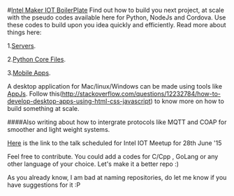 #[Intel Maker IOT BoilerPlate](https://medium.com/@rishigb/intel-maker-iot-boiler-plate-e3ef4b110781)
Find out how to build you next project, at scale with the pseudo codes available here for Python, NodeJs and Cordova. Use these codes to build upon you idea quickly and efficiently.
Read more about things here:

1.[Servers](https://github.com/rishibhatnagar1/IntelMakerIOTBoilerPlate/blob/master/Servers/README.md).

2.[Python Core Files](https://github.com/rishibhatnagar1/IntelMakerIOTBoilerPlate/tree/master/corePythonFiles/README.md).

3.[Mobile Apps](https://github.com/rishibhatnagar1/IntelMakerIOTBoilerPlate/tree/master/MobileApp/README.md).

A desktop application for Mac/linux/Windows can be made using tools like [AppJs](http://appjs.com/). Follow this(http://stackoverflow.com/questions/12232784/how-to-develop-desktop-apps-using-html-css-javascript) to know more on how to build something at scale.

####Also writing about how to intergrate protocols like MQTT and COAP for smoother and light weight systems.

[Here](http://www.rishigb.me/presentation/intel-maker-iot-boilerplate#/) is the link to the talk scheduled for Intel IOT Meetup for 28th June '15

Feel free to contribute. You could add a codes for C/Cpp , GoLang or any other language of your choice. Let's make it a better repo :)

As you already know, I am bad at naming repositories, do let me know if you have suggestions for it :P
